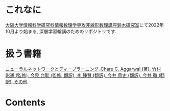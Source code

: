 # これなに
[大阪大学情報科学研究科情報数理学専攻非線形数理講座鈴木研究室](http://www-nomo.ist.osaka-u.ac.jp/)にて2022年10月より始まる, 深層学習輪講のためのリポジトリです.

# 扱う書籍
[ニューラルネットワークとディープラーニング_Charu C. Aggarwal (著), 竹村 彰通 (監修), 今泉 允聡  (監修, 翻訳), 李 鍾賛 (翻訳), 今井 貴史 (翻訳), 今井 徹 (翻訳), その他](https://www.amazon.co.jp/dp/4780607140/)

# Contents